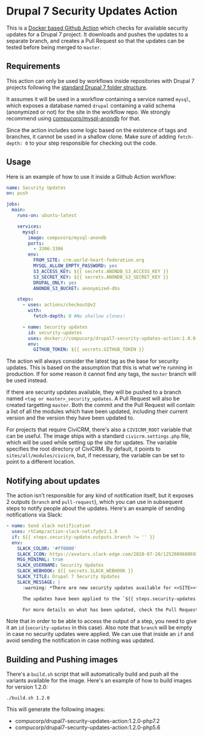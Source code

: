 # Drupal 7 Security Updates Action

This is a [Docker based Github Action](https://docs.github.com/en/actions/creating-actions/creating-a-docker-container-action) 
which checks for available security updates for a Drupal 7 project. It downloads and pushes the updates to a separate branch, 
and creates a Pull Request so that the updates can be tested before being merged to `master`.

## Requirements

This action can only be used by workflows inside repositories with Drupal 7 projects following the [standard Drupal 7 
folder structure](https://compucorp.atlassian.net/wiki/spaces/SD/pages/84344881/Drupal+7+folder+structure).

It assumes it will be used in a workflow containing a service named `mysql`, which exposes a database named `drupal` 
containing a valid schema (anonymized or not) for the site in the workflow repo. We strongly recommend using 
[compucorp/mysql-anondb](https://github.com/compucorp/mysql-anondb-docker) for that.

Since the action includes some logic based on the existence of tags and branches, it cannot be used in a shallow clone. 
Make sure of adding `fetch-depth: 0` to your step responsible for checking out the code.

## Usage

Here is an example of how to use it inside a Github Action workflow:

```yaml
name: Security Updates
on: push

jobs:
  main:
    runs-on: ubuntu-latest

    services:
      mysql:
        image: compucorp/mysql-anondb
        ports:
          - 3306:3306
        env:
          FROM_SITE: crm.world-heart-federation.org
          MYSQL_ALLOW_EMPTY_PASSWORD: yes
          S3_ACCESS_KEY: ${{ secrets.ANONDB_S3_ACCESS_KEY }}
          S3_SECRET_KEY: ${{ secrets.ANONDB_S3_SECRET_KEY }}
          DRUPAL_ONLY: yes
          ANONDB_S3_BUCKET: anonymized-dbs

    steps:
      - uses: actions/checkout@v2
        with:
          fetch-depth: 0 #No shallow clones!

      - name: Security updates
        id: security-updates
        uses: docker://compucorp/drupal7-security-updates-action:1.0.0-php7.2
        env:
          GITHUB_TOKEN: ${{ secrets.GITHUB_TOKEN }}
```

The action will always consider the latest tag as the base for security updates. This is based on the assumption that 
this is what we're running in production. If for some reason it cannot find any tags, the `master` branch will be used 
instead.

If there are security updates available, they will be pushed to a branch named `<tag or master>_security_updates`. A 
Pull Request will also be created targetting `master`. Both the commit and the Pull Request will contain a list of all 
the modules which have been updated, including their current version and the version they have been updated to.

For projects that require CiviCRM, there's also a `CIVICRM_ROOT` variable that can be useful. The image ships with a 
standard `civicrm.settings.php` file, which will be used while setting up the site for updates. The variable 
specifies the root directory of CiviCRM. By default, it points to `sites/all/modules/civicrm`, but, if necessary, the 
variable can be set to point to a different location.

## Notifying about updates

The action isn't responsible for any kind of notification itself, but it exposes 2 outputs (`branch` and `pull-request`), 
which you can use in subsequent steps to notify people about the updates. Here's an example of sending notifications via 
Slack:

```yaml
- name: Send slack notification
  uses: rtCamp/action-slack-notify@v2.1.0
  if: ${{ steps.security-update.outputs.branch != '' }}
  env:
    SLACK_COLOR: '#ff0000'
    SLACK_ICON: https://avatars.slack-edge.com/2020-07-20/1252089680691_0b8e8db7fc49764710a0_48.jpg
    MSG_MINIMAL: true
    SLACK_USERNAME: Security Updates
    SLACK_WEBHOOK: ${{ secrets.SLACK_WEBHOOK }}
    SLACK_TITLE: Drupal 7 Security Updates
    SLACK_MESSAGE: |
      :warning: *There are new security updates available for <<SITE>>* :warning:

      The updates have been applied to the `${{ steps.security-updates.outputs.branch }}` branch.

      For more details on what has been updated, check the Pull Request: ${{ steps.security-updates.outputs.pull-request }}
```

Note that in order to be able to access the output of a step, you need to give it an `id` (`security-updates` in this 
case). Also note that `branch` will be empty in case no security updates were applied. We can use that inside an `if` 
and avoid sending the notification in case nothing was updated.

## Building and Pushing images

There's a `build.sh` script that will automatically build and push all the variants available for the image. Here's an 
example of how to build images for version 1.2.0:

```shell script
./build.sh 1.2.0
```

This will generate the following images:
- compucorp/drupal7-security-updates-action:1.2.0-php7.2
- compucorp/drupal7-security-updates-action:1.2.0-php5.6
